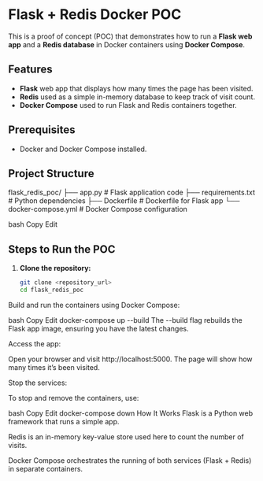 # Flask + Redis Docker POC

This is a proof of concept (POC) that demonstrates how to run a **Flask web app** and a **Redis database** in Docker containers using **Docker Compose**.

## Features
- **Flask** web app that displays how many times the page has been visited.
- **Redis** used as a simple in-memory database to keep track of visit count.
- **Docker Compose** used to run Flask and Redis containers together.

## Prerequisites
- Docker and Docker Compose installed.

## Project Structure
flask_redis_poc/ ├── app.py # Flask application code ├── requirements.txt # Python dependencies ├── Dockerfile # Dockerfile for Flask app └── docker-compose.yml # Docker Compose configuration

bash
Copy
Edit

## Steps to Run the POC

1. **Clone the repository:**

   ```bash
   git clone <repository_url>
   cd flask_redis_poc
Build and run the containers using Docker Compose:

bash
Copy
Edit
docker-compose up --build
The --build flag rebuilds the Flask app image, ensuring you have the latest changes.

Access the app:

Open your browser and visit http://localhost:5000. The page will show how many times it’s been visited.

Stop the services:

To stop and remove the containers, use:

bash
Copy
Edit
docker-compose down
How It Works
Flask is a Python web framework that runs a simple app.

Redis is an in-memory key-value store used here to count the number of visits.

Docker Compose orchestrates the running of both services (Flask + Redis) in separate containers.
